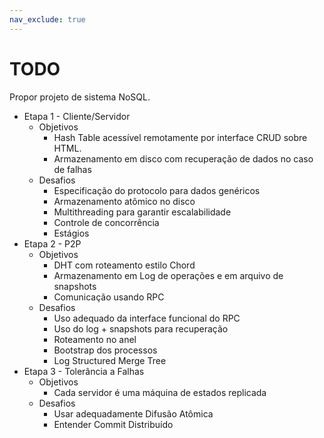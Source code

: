 ```yaml
---
nav_exclude: true
---
```

# TODO

Propor projeto de sistema NoSQL.
* Etapa 1 - Cliente/Servidor
    * Objetivos
        * Hash Table acessível remotamente por interface CRUD sobre HTML.
        * Armazenamento em disco com recuperação de dados no caso de falhas
    * Desafios
        * Especificação do protocolo para dados genéricos
        * Armazenamento atômico no disco
        * Multithreading para garantir escalabilidade
        * Controle de concorrência
        * Estágios
* Etapa 2 - P2P
    * Objetivos
        * DHT com roteamento estilo Chord
        * Armazenamento em Log de operações e em arquivo de snapshots
        * Comunicação usando RPC
    * Desafios
        * Uso adequado da interface funcional do RPC
        * Uso do log + snapshots para recuperação
        * Roteamento no anel
        * Bootstrap dos processos
        * Log Structured Merge Tree
* Etapa 3 - Tolerância a Falhas
    * Objetivos
        * Cada servidor é uma máquina de estados replicada
    * Desafios
        * Usar adequadamente Difusão Atômica
        * Entender Commit Distribuído